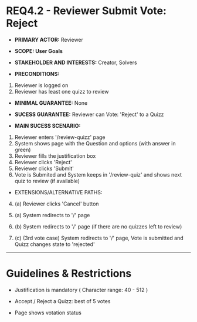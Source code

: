 # REQ4.2 - Reviewer Submit Vote: Reject

- **PRIMARY ACTOR:** Reviewer

- **SCOPE:  User Goals**

- **STAKEHOLDER AND INTERESTS:** Creator, Solvers

- **PRECONDITIONS:**
1. Reviewer is logged on
2. Reviewer has least one quizz to review

- **MINIMAL GUARANTEE:** None

- **SUCESS GUARANTEE:** Reviewer can Vote: 'Reject' to a Quizz

- **MAIN SUCESS SCENARIO:**
1. Reviewer enters '/review-quizz' page
2. System shows page with the Question and options (with answer in green)
3. Reviewer fills the justification box
4. Reviewer clicks 'Reject'
5. Reviewer clicks 'Submit'
6. Vote is Submited and System keeps in '/review-quiz' and shows next quiz to review (if available)

- EXTENSIONS/ALTERNATIVE PATHS:

4. (a) Reviewer clicks 'Cancel' button
5. (a) System redirects to '/' page

6. (b)  System redirects to '/' page (if there are no quizzes left to review)

6. (c) (3rd vote case) System redirects to '/' page, Vote is submitted and Quizz changes state to 'rejected'

---

# Guidelines & Restrictions

- Justification is mandatory ( Character range: 40 - 512 )

- Accept / Reject a Quizz: best of 5 votes

- Page shows votation status
